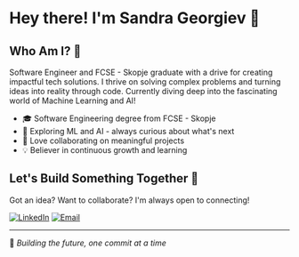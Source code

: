 # Hey there! I'm Sandra Georgiev 👋

## Who Am I? 💭

Software Engineer and FCSE - Skopje graduate with a drive for creating impactful tech solutions. I thrive on solving complex problems and turning ideas into reality through code. Currently diving deep into the fascinating world of Machine Learning and AI!

* 🎓 Software Engineering degree from FCSE - Skopje
* 🤖 Exploring ML and AI - always curious about what's next
* 🚀 Love collaborating on meaningful projects
* 💡 Believer in continuous growth and learning


## Let's Build Something Together 🌟

Got an idea? Want to collaborate? I'm always open to connecting!

[![LinkedIn](https://img.shields.io/badge/-LinkedIn-0077B5?style=flat-square&logo=linkedin&logoColor=white)]([YOUR_LINKEDIN_URL](https://www.linkedin.com/in/sandra-georgiev-5451bb1bb/))
[![Email](https://img.shields.io/badge/-Email-D14836?style=flat-square&logo=gmail&logoColor=white)](mailto:sandrageorgiev002@gmail.com)

---

💫 *Building the future, one commit at a time*
